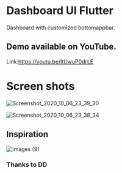 # Dashboard UI Flutter

Dashboard with customized bottomappbar.

## Demo available on YouTube.

Link:https://youtu.be/ltUwuP0drLE

# Screen shots

![Screenshot_2020_10_06_23_39_30](https://user-images.githubusercontent.com/54774962/95250714-1c3eca80-0838-11eb-8b65-cc2e9ebc2efd.jpg)

![Screenshot_2020_10_06_23_38_34](https://user-images.githubusercontent.com/54774962/95250706-1a750700-0838-11eb-9084-7a6f20abc0ab.jpg)

## Inspiration

![images (9)](https://user-images.githubusercontent.com/54774962/95250718-1e088e00-0838-11eb-898f-260802b28289.jpeg)

### Thanks to DD
